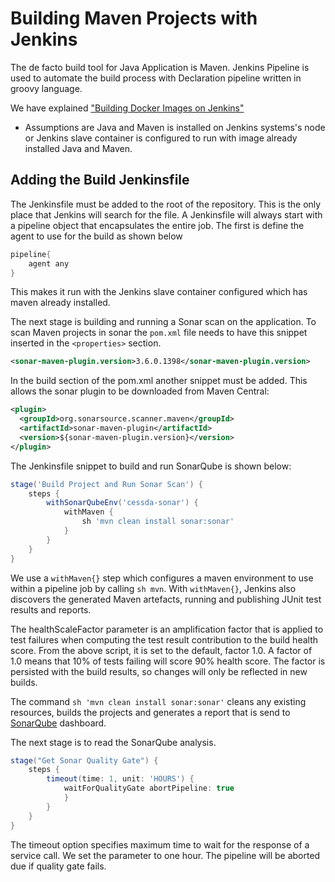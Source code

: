 # Building Maven Projects with Jenkins

The de facto  build tool for Java Application is Maven. Jenkins Pipeline is used to automate the build process with Declaration pipeline written in groovy language.

We have explained  ["Building Docker Images on Jenkins"](BuildingDockerImagesOnJenkins/)

* Assumptions are Java and Maven is installed on Jenkins systems's node or Jenkins slave container is configured to run with image already  installed Java and Maven.

## Adding the Build Jenkinsfile

The Jenkinsfile must be added to the root of the repository. This is the only place that Jenkins will search for the file.
A Jenkinsfile will always start with a pipeline object that encapsulates the entire job.
The first is define the agent to use for the build as shown below

```groovy
pipeline{
    agent any
}
```

This makes it run with the Jenkins slave container configured which has maven already installed.

The next stage is building and running a Sonar scan on the application. To scan Maven projects in sonar the `pom.xml` file needs to have this snippet inserted in the `<properties>` section.

```xml
<sonar-maven-plugin.version>3.6.0.1398</sonar-maven-plugin.version>
```

In the build section of the pom.xml another snippet must be added. This allows the sonar plugin to be downloaded from Maven Central:

```xml
<plugin>
  <groupId>org.sonarsource.scanner.maven</groupId>
  <artifactId>sonar-maven-plugin</artifactId>
  <version>${sonar-maven-plugin.version}</version>
</plugin>
```

The Jenkinsfile snippet to build and run SonarQube is shown below:

```groovy
stage('Build Project and Run Sonar Scan') {
    steps {
        withSonarQubeEnv('cessda-sonar') {
            withMaven {
                sh 'mvn clean install sonar:sonar'
            }
        }
    }
}
```

We use a `withMaven{}` step which configures a maven environment to use within a pipeline job by calling `sh mvn`.
With `withMaven{}`, Jenkins also discovers the generated Maven artefacts, running and publishing JUnit test results and reports.  

The healthScaleFactor parameter is an amplification factor that is applied to test failures when computing the test result contribution to the build health score. From the above script, it is set to the default, factor 1.0. A factor of 1.0 means that 10% of tests failing will score 90% health score. The factor is persisted with the build results, so changes will only be reflected in new builds.  

The command `sh 'mvn clean install sonar:sonar'` cleans any existing resources, builds the projects and generates a report that is send to [SonarQube](https://sonarqube.cessda.eu) dashboard.

The next stage is to read the SonarQube analysis.  

```groovy
stage("Get Sonar Quality Gate") {
    steps {
        timeout(time: 1, unit: 'HOURS') {
            waitForQualityGate abortPipeline: true
            }
        }
    }
}
```

The timeout option specifies maximum time to wait for the response of a service call. We set the parameter to one hour. The pipeline will be aborted due if quality gate fails.
